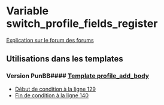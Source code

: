 # Variable switch_profile_fields_register
[Explication sur le forum des forums](http://forum.forumactif.com/t294113-listing-des-variables#switch_profile_fields_register)
## Utilisations dans les templates
### Version PunBB#### [Template profile_add_body](punbb/profile_add_body.md)
* [Début de condition à la ligne 129](../punbb/profile_add_body.tpl#L129)
* [Fin de condition à la ligne 140](../punbb/profile_add_body.tpl#L140)